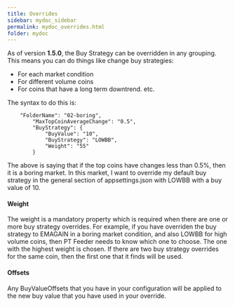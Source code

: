 ```yaml
---
title: Overrides
sidebar: mydoc_sidebar
permalink: mydoc_overrides.html
folder: mydoc
---
```


As of version **1.5.0**, the Buy Strategy can be overridden in any grouping. This means you can do things like change buy strategies: 

* For each market condition
* For different volume coins
* For coins that have a long term downtrend. 
etc. 

The syntax to do this is: 

		"FolderName": "02-boring",
			"MaxTopCoinAverageChange": "0.5",
			"BuyStrategy": {
				"BuyValue": "10",
				"BuyStrategy": "LOWBB",
				"Weight": "55"
			}

 
The above is saying that if the top coins have changes less than 0.5%, then it is a boring market. In this market, I want to override my default buy strategy in the general section of appsettings.json with LOWBB with a buy value of 10. 

#### Weight

The weight is a mandatory property which is required when there are one or more buy strategy overrides. For example, if you have overriden the buy strategy to EMAGAIN in a boring market condition, and also LOWBB for high volume coins, then PT Feeder needs to know which one to choose. The one with the highest weight is chosen. If there are two buy strategy overrides for the same coin, then the first one that it finds will be used. 

#### Offsets

Any BuyValueOffsets that you have in your configuration will be applied to the new buy value that you have used in your override. 